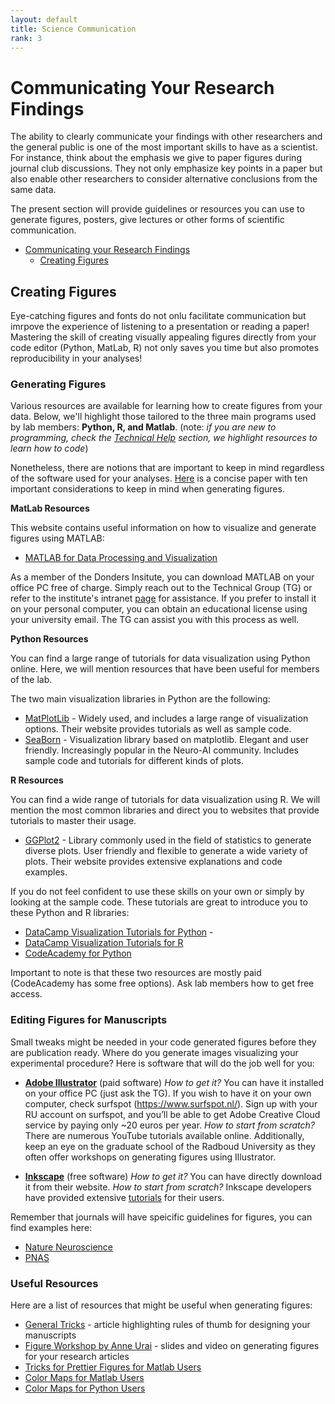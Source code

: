 ```yaml
---
layout: default
title: Science Communication
rank: 3
---
```


# Communicating Your Research Findings
The ability to clearly communicate your findings with other researchers and the general public is one of the most important skills to have as a scientist. For instance, think about the emphasis we give to paper figures during journal club discussions. They not only emphasize key points in a paper but also enable other researchers to consider alternative conclusions from the same data.

The present section will provide  guidelines or resources you can use to generate figures, posters, give lectures or other forms of scientific communication. 

- [Communicating your Research Findings](#communicating-your-research-findings)
  - [Creating Figures](#creating-figures) 

## Creating Figures
Eye-catching figures and fonts do not onlu facilitate communication but imrpove the experience of listening to a presentation or reading a paper! Mastering the skill of creating visually appealing figures directly from your code editor (Python, MatLab, R) not only saves you time but also promotes reproducibility in your analyses!

### Generating Figures
Various resources are available for learning how to create figures from your data. Below, we'll highlight those tailored to the three main programs used by lab members: **Python, R, and Matlab**. (note: _if you are new to programming, check the [Technical Help](./technical_help.md) section, we highlight resources to learn how to code_)

Nonetheless, there are notions that are important to keep in mind regardless of the software used for your analyses. [Here](https://journals.plos.org/ploscompbiol/article?id=10.1371/journal.pcbi.1003833) is a concise paper with ten important considerations to keep in mind when generating figures.

**MatLab Resources**

This website contains useful information on how to visualize and generate figures using MATLAB:
* [MATLAB for Data Processing and Visualization](https://matlabacademy.mathworks.com/details/matlab-for-data-processing-and-visualization/mlvi)

As a member of the Donders Insitute, you can download MATLAB on your office PC free of charge. Simply reach out to the Technical Group (TG) or refer to the institute's intranet [page](https://intranet.donders.ru.nl/index.php?id=computerservices) for assistance. If you prefer to install it on your personal computer, you can obtain an educational license using your university email. The TG can assist you with this process as well.

**Python Resources**

You can find a large range of tutorials for data visualization using Python online. Here, we will mention resources that have been useful for members of the lab.

The two main visualization libraries in Python are the following:
* [MatPlotLib](https://matplotlib.org/stable/) - Widely used, and includes a large range of visualization options. Their website provides tutorials as well as sample code.
* [SeaBorn](https://seaborn.pydata.org/index.html) - Visualization library based on matplotlib. Elegant and user friendly. Increasingly popular in the Neuro-AI community. Includes sample code and tutorials for different kinds of plots.

**R Resources**

You can find a wide range of tutorials for data visualization using R. We will mention the most common libraries and direct you to websites that provide tutorials to master their usage.

* [GGPlot2](https://ggplot2.tidyverse.org/) - Library commonly used in the field of statistics to generate diverse plots. User friendly and flexible to generate a wide variety of plots. Their website provides extensive explanations and code examples.


If you do not feel confident to use these skills on your own or simply by looking at the sample code. These tutorials are great to introduce you to these Python and R libraries:

* [DataCamp Visualization Tutorials for Python](https://app.datacamp.com/learn/courses?technologies=2&topics=4) -
* [DataCamp Visualization Tutorials for R](https://app.datacamp.com/learn/skill-tracks/data-visualization-with-r) 
* [CodeAcademy for Python](https://www.codecademy.com/learn/paths/visualize-data-with-python) 

Important to note is that these two resources are mostly paid (CodeAcademy has some free options). Ask lab members how to get free access. 

### Editing Figures for Manuscripts

Small tweaks might be needed in your code generated figures before they are publication ready. Where do you generate images visualizing your experimental procedure? Here is software that will do the job well for you:

* [**Adobe Illustrator**](https://www.adobe.com/nl/products/illustrator.html) (paid software)
_How to get it?_ You can have it installed on your office PC (just ask the TG). If you wish to have it on your own computer, check surfspot (https://www.surfspot.nl/). Sign up with your RU account on surfspot, and you’ll be able to get Adobe Creative Cloud service by paying only ~20 euros per year.
_How to start from scratch?_ There are numerous YouTube tutorials available online. Additionally, keep an eye on the graduate school of the Radboud University as they often offer workshops on generating figures using Illustrator.

* [**Inkscape**](https://inkscape.org/) (free software)
_How to get it?_ You can have directly download it from their website.
_How to start from scratch?_ Inkscape developers have provided extensive [tutorials](https://inkscape.org/learn/) for their users.

Remember that journals will have speicific guidelines for figures, you can find examples here:
* [Nature Neuroscience](https://www.nature.com/neuro/for-authors/preparing-your-submission)
* [PNAS](https://www.pnas.org/page/authors/submission)


### Useful Resources
Here are a list of resources that might be useful when generating figures:
* [General Tricks](https://www.sciencemag.org/sites/default/files/Figure_prep_guide.pdf) - article highlighting rules of thumb for designing your manuscripts
* [Figure Workshop by Anne Urai](https://docs.google.com/presentation/d/10fEmdswbj4zGy01kwoDrOmCLhbA0MqdFu4oynzw473Y/edit#slide=id.p) - slides and video on generating figures for your research articles
* [Tricks for Prettier Figures for Matlab Users](https://anneurai.net/2016/06/13/prettier-plots-in-matlab/)
* [Color Maps for Matlab Users](https://nl.mathworks.com/matlabcentral/fileexchange/34087-cbrewer-colorbrewer-schemes-for-matlab)
* [Color Maps for Python Users](http://colorcet.pyviz.org/)

